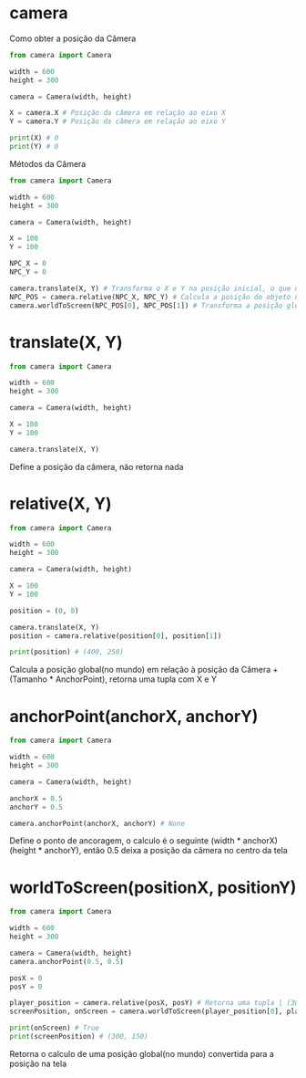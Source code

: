 # camera

Como obter a posição da Câmera
```python
from camera import Camera

width = 600
height = 300

camera = Camera(width, height)

X = camera.X # Posição da câmera em relação ao eixo X
Y = camera.Y # Posição da câmera em relação ao eixo Y

print(X) # 0
print(Y) # 0
```

Métodos da Câmera
```python
from camera import Camera

width = 600
height = 300

camera = Camera(width, height)

X = 100
Y = 100

NPC_X = 0
NPC_Y = 0

camera.translate(X, Y) # Transforma o X e Y na posição inicial, o que dá o efeito de movimento...
NPC_POS = camera.relative(NPC_X, NPC_Y) # Calcula a posição do objeto no mundo, em relação com a posição da Câmera | (100, 100)
camera.worldToScreen(NPC_POS[0], NPC_POS[1]) # Transforma a posição global(no mundo) para posição do objeto na tela
```

# translate(X, Y)
```python
from camera import Camera

width = 600
height = 300

camera = Camera(width, height)

X = 100
Y = 100

camera.translate(X, Y)
```
Define a posição da câmera, não retorna nada

# relative(X, Y)
```python
from camera import Camera

width = 600
height = 300

camera = Camera(width, height)

X = 100
Y = 100

position = (0, 0)

camera.translate(X, Y)
position = camera.relative(position[0], position[1])

print(position) # (400, 250)
```
Calcula a posição global(no mundo) em relação à posição da Câmera + (Tamanho * AnchorPoint), retorna uma tupla com X e Y

# anchorPoint(anchorX, anchorY)
```python
from camera import Camera

width = 600
height = 300

camera = Camera(width, height)

anchorX = 0.5
anchorY = 0.5

camera.anchorPoint(anchorX, anchorY) # None
```
Define o ponto de ancoragem, o calculo é o seguinte (width * anchorX) (height * anchorY), então 0.5 deixa a posição da câmera no centro da tela

# worldToScreen(positionX, positionY)
```python
from camera import Camera

width = 600
height = 300

camera = Camera(width, height)
camera.anchorPoint(0.5, 0.5)

posX = 0
posY = 0

player_position = camera.relative(posX, posY) # Retorna uma tupla | (300, 150)
screenPosition, onScreen = camera.worldToScreen(player_position[0], player_position[1]) # Retorna uma tupla | (300, 150)

print(onScreen) # True
print(screenPosition) # (300, 150)
```
Retorna o calculo de uma posição global(no mundo) convertida para a posição na tela
